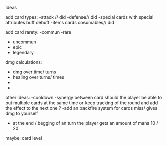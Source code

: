 Ideas

add card types:
-attack // did
-defense// did
-special cards with special attributes buff debuff
-items cards cosumables// did

add card rarety:
-commun
-rare

- uncommun
- epic
- legendary

dmg calculations:

- dmg over time/ turns
- healing over turns/ times
-
-

other ideas:
-cooldown
-synergy between card
should the player be able to put multiple cards at the same time or keep tracking of the round and add the effect to the next one ?
-add an backfire system for cards miss/ gives dmg to yourself

- at the end / begging of an turn the player gets an amount of mana 10 / 20

maybe:
card level
